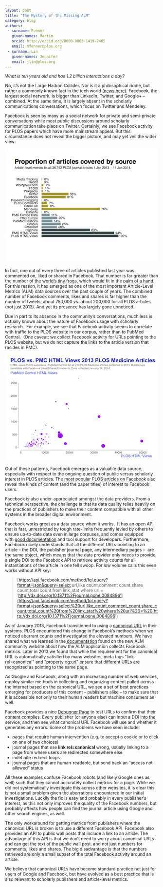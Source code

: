 ```yaml
---
layout: post
title: "The Mystery of the Missing ALM"
category: blog
authors:
 - surname: Fenner
   given-names: Martin
   orcid: http://orcid.org/0000-0003-1419-2405
   email: mfenner@plos.org
 - surname: Lin
   given-names: Jennifer
   email: jlin@plos.org
---
```


*What is ten years old and has 1.2 billion interactions a day?*

No, it’s not the Large Hadron Collider. Nor is it a philosophical
riddle, but rather a commonly known fact in the tech world ([news
here](http://mashable.com/2014/02/04/facebook-too-big-to-fail/)).
Facebook, the largest social network, is bigger than LinkedIn, Twitter,
and Google+ – combined. At the same time, it is largely absent in the
scholarly communications conversations, which focus on Twitter and
Mendeley.

Facebook is seen by many as a social network for private and
semi-private conversations while most public discussions around
scholarly communication take place on Twitter. Certainly, we see
Facebook activity for PLOS papers which have more mainstream appeal. But
this circumstance does not reveal the bigger picture, and may yet veil
the wider view:

![barplot\_january\_2014](/assets/barplot_january_2014.png)

In fact, one out of every three of articles published last year was
commented on, liked or shared in Facebook. That number is far greater
than the number of [the world’s tiny
frogs](http://www.plosone.org/article/info%3Adoi%2F10.1371%2Fjournal.pone.0029797),
which would fit in the [palm of a hand](http://dirtyboss.net/wp/wp-content/uploads/2013/03/Paedophryne-amauensis.jpg). For this reason, it has emerged as one of the most important Article-Level
Metrics (ALM) data sources over the past couple of years. The combined
number of Facebook comments, likes and shares is far higher than the
number of tweets, about 750,000 vs. about 200,000 for all PLOS articles
(not just 2013). And yet its presence has largely gone unnoticed.

Due in part to its absence in the community’s conversations, much less
is actually known about the nature of Facebook usage with scholarly
research.  For example, we see that Facebook activity seems to correlate
with traffic to the PLOS website in our corpus, rather than to PubMed
Central.  (One caveat: we collect Facebook activity for URLs pointing to
the PLOS website, but we do not capture the links to the article version
that resides in PMC).

![facebook\_usage](/assets/facebook_usage.png)

Out of these patterns, Facebook emerges as a valuable data source,
especially with respect to the ongoing question of public versus
scholarly interest in PLOS articles. The [most popular PLOS articles on
Facebook](http://alm.plos.org/articles?order=facebook) also reveal the
kinds of content (and the paper titles) of interest to Facebook users.

Facebook is also under-appreciated amongst the data providers. From a
technical perspective, the challenge is that its data quality relies
heavily on the practices of publishers to make their content compatible
with all other systems in the broader digital environment.

Facebook works great as a data source when it works.  It has an open API
that is fast, unrestricted by tough rate-limits frequently levied by
others to ensure up-to-date data even in large corpuses, and comes
equipped with [good
documentation](https://developers.facebook.com/docs/reference/fql/link_stat/) and
tool support for developers. Furthermore, Facebook nicely understands
that all the different URLs pointing to an article – the DOI, the
publisher journal page, any intermediary pages –  are the same object,
which means that the data provider only needs to provide a single DOI to
the Facebook API to retrieve activity counts for all instantiations of
the article in one fell swoop. For low volume calls this even works
without API key:

> [https://api.facebook.com/method/fql.query?format=json&query=select
> url,like count,comment count,share count,total count from link\_stat
> where url =
> ‘http://dx.doi.org/10.1371%2Fjournal.pone.0084896′](https://api.facebook.com/method/fql.query?format=json&query=select%20url,like_count,comment_count,share_count,total_count%20from%20link_stat%20where%20url%20=%20'http://dx.doi.org/10.1371%2Fjournal.pone.0084896')

As of January 2013, Facebook transitioned to using a [canonical
URL](https://support.google.com/webmasters/answer/139066?hl=en) in
their systems. PLOS encountered this change in Facebook’s methods when
we noticed aberrant counts and investigated the elevated numbers. We
have shared what we learned in
the[ documentation](http://articlemetrics.github.io/docs/Facebook/) found
on the new ALM community website about how the ALM application collects
Facebook metrics. Later in 2013 we found that while the requirement for
the canonical URL is automatically satisfied by many websites, meta
tags "link rel=canonical" and "property og:url" ensure that
different URLs are recognized as pointing to the same page.

As Google and Facebook, along with an increasing number of web services,
employ similar methods in collecting and organizing content pulled
across the internet based on the canonical URL, we see a set of best
practices emerging for producers of this content – publishers alike – to
make sure that it is accessible not only to their human readers but
machine consumers as well.

Facebook provides a nice [Debugger
Page](https://developers.facebook.com/tools/debug) to test URLs to
confirm that their content complies. Every publisher (or anyone else)
can input a DOI into the service, and then see what canonical URL
Facebook will use and whether it generates any errors. Some of the
problems we have seen include:

-   pages that require human intervention (e.g. to accept a cookie or to
    click on one of two choices)
-   journal pages that use **link rel=canonical** wrong, usually linking
    to a page from where users are redirected somewhere else
-   indefinite redirect loops
-   journal pages that are human-readable, but send back an “access not
    allowed” status

All these examples confuse Facebook robots (and likely Google ones as
well) such that they cannot accurately collect metrics for a page. While
we did not systematically investigate this across other websites, it is
clear this is not a small problem given the aberrations encountered in
our initial investigations. Luckily the fix is easy and probably in
every publisher’s interest, as this not only improves the quality of the
Facebook numbers, but probably affects how people can find the journal
article using Google and other search engines, as well.

The only workaround for getting metrics from publishers where the
canonical URL is broken is to use a different Facebook API. Facebook
also provides an API to public wall posts that include a link to an
article. The advantage of this API is that we don’t need to worry about
canonical URLs and can get the text of the public wall post. and not
just numbers for comments, likes and shares. The big disadvantage is
that the numbers retrieved are only a small subset of the total Facebook
activity around an article.

We believe that canonical URLs have become standard practice not just
for users of Google and Facebook, but have evolved as a best practice
that is also relevant to scholarly publishers and article-level metrics.